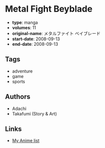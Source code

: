 # Metal Fight Beyblade

-   **type**: manga
-   **volumes**: 11
-   **original-name**: メタルファイト ベイブレード
-   **start-date**: 2008-09-13
-   **end-date**: 2008-09-13

## Tags

-   adventure
-   game
-   sports

## Authors

-   Adachi
-   Takafumi (Story & Art)

## Links

-   [My Anime list](https://myanimelist.net/manga/10600/Metal_Fight_Beyblade)
